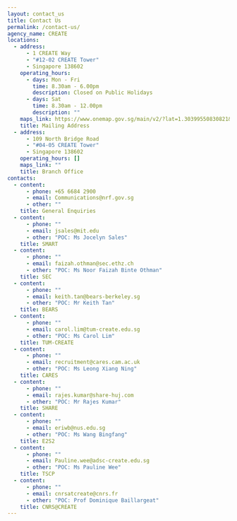 ```yaml
---
layout: contact_us
title: Contact Us
permalink: /contact-us/
agency_name: CREATE
locations:
  - address:
      - 1 CREATE Way
      - "#12-02 CREATE Tower"
      - Singapore 138602
    operating_hours:
      - days: Mon - Fri
        time: 8.30am - 6.00pm
        description: Closed on Public Holidays
      - days: Sat
        time: 8.30am - 12.00pm
        description: ""
    maps_link: https://www.onemap.gov.sg/main/v2/?lat=1.30399550830821&lng=103.773492152648
    title: Mailing Address
  - address:
      - 109 North Bridge Road
      - "#04-05 CREATE Tower"
      - Singapore 138602
    operating_hours: []
    maps_link: ""
    title: Branch Office
contacts:
  - content:
      - phone: +65 6684 2900
      - email: Communications@nrf.gov.sg
      - other: ""
    title: General Enquiries
  - content:
      - phone: ""
      - email: jsales@mit.edu
      - other: "POC: Ms Jocelyn Sales"
    title: SMART
  - content:
      - phone: ""
      - email: faizah.othman@sec.ethz.ch
      - other: "POC: Ms Noor Faizah Binte Othman"
    title: SEC
  - content:
      - phone: ""
      - email: keith.tan@bears-berkeley.sg
      - other: "POC: Mr Keith Tan"
    title: BEARS
  - content:
      - phone: ""
      - email: carol.lim@tum-create.edu.sg
      - other: "POC: Ms Carol Lim"
    title: TUM-CREATE
  - content:
      - phone: ""
      - email: recruitment@cares.cam.ac.uk
      - other: "POC: Ms Leong Xiang Ning"
    title: CARES
  - content:
      - phone: ""
      - email: rajes.kumar@share-huj.com
      - other: "POC: Mr Rajes Kumar"
    title: SHARE
  - content:
      - phone: ""
      - email: eriwb@nus.edu.sg
      - other: "POC: Ms Wang Bingfang"
    title: E2S2
  - content:
      - phone: ""
      - email: Pauline.wee@adsc-create.edu.sg
      - other: "POC: Ms Pauline Wee"
    title: TSCP
  - content:
      - phone: ""
      - email: cnrsatcreate@cnrs.fr
      - other: "POC: Prof Dominique Baillargeat"
    title: CNRS@CREATE
---
```

